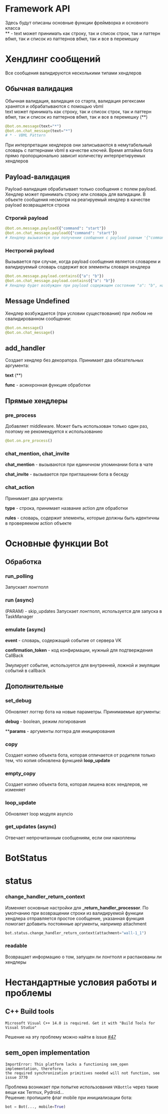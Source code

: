 # Framework API

Здесь будут описаны основные функции фреймворка и основного класса  
** - text может принимать как строку, так и список строк, так и паттерн вбмл, так и список из паттернов вбмл, так и все в перемешку

# Хендлинг сообщений

Все сообщения валидируются несколькими типами хендлеров

## Обычная валидация

Обычная валидация, валидация со старта, валидация регексами хранятся и обрабатываются с помощью vbml  
text может принимать как строку, так и список строк, так и паттерн вбмл, так и список из паттернов вбмл, так и все в перемешку
(**)

```python
@bot.on.message(text="*")
@bot.on.chat_message(text="*")
# * - VBML Pattern
```

При интерпретации хендлеров они записываются в немутабельный словарь с паттернами vbml в качестве ключей. Время аптайма бота прямо пропорционально зависит количеству интерпретируемых хендлеров

## Payload-валидация

Payload-валидация обрабатывает только сообщения с полем payload. Хендлер может принимать строку или словарь для валидации. В объекте сообщения несмотря на реагируемый хендлер в качестве payload возвращается строка

### Строгий payload

```python
@bot.on.message.payload({"command": "start"})
@bot.on.chat_message.payload({"command": "start"})
# Хендлер вызывается при получении сообщения с payload равным '{"command":"start"}'
```

### Нестрогий payload

Вызывается при случае, когда payload сообщения является словарем и валидируемый словарь содержит все элементы словаря хендлера

```python
@bot.on.message.payload.contains({"a": "b"})
@bot.on.chat_message.payload.contains({"a": "b"})
# Хендлер будет возбужден при payload содержащем состояние "a": "b", например '{"a":"b", "c":"d"}'
```

## Message Undefined

Хендлер возбуждается (при условии существования) при любом не свалидированном сообщении:

```python
@bot.on.message()
@bot.on.chat_message()
```

## add_handler

Создает хендлер без декоратора. Принимает два обязательных аргумента:

**text** (**)

**func** - асинхронная функция обработки

## Прямые хендлеры

### pre_process

Добавляет middleware. Может быть использован только один раз, поэтому не рекомендуется к использованию

```python
@bot.on.pre_process()
```

### chat_mention, chat_invite

**chat_mention** - вызываются при единичном упоминании бота в чате

**chat_invite** - вызывается при приглашении бота в беседу

### chat_action

Принимает два аргумента:

**type** - строка, принимает название action для обработки

**rules** - словарь, содержит элементы, которые должны быть идентичны в проверяемом action объекте

# Основные функции Bot

## Обработка

### run_polling

Запускает лонгполл

### run (async)

(PARAM) - skip_updates
Запускает лонгполл, используется для запуска в TaskManager

### emulate (async)

**event** - словарь, содержащий событие от сервера VK

**confirmation_token** - код конфирмации, нужный для подтверждения CallBack

Эмулирует событие, используется для внутренней, ложной и эмуляции событий в callback

## Дополнительные

### set_debug

Обновляет логгер бота на новые параметры. Принимаемые аргументы:

**debug** - boolean, режим логирования

****params** - аргументы логгера для инициирования

### copy

Создает копию объекта бота, которая отличается от родителя только тем, что копия обновлена функцией **loop_update**

### empty_copy

Создает копию объекта бота, которая лишена всех хендлеров, не изменяет 

### loop_update

Обновляет loop модуля asyncio

### get_updates (async)

Отвечает непрочитанным сообщениям, если они накоплены

# BotStatus

# status

### change_handler_return_context

Изменяет основные настройки для **_return_handler_processor**. По умолчанию при возвращении строки из валидируемой функции хендлера отправляется простое сообщение, указанная функция помогает добавить постоянные аргументы, например attachment

```python
bot.status.change_handler_return_context(attachment="wall-1_1")
```

### readable

Возвращает информацию о том, запущен ли лонгполл и распакованы ли хендлеры


# Нестандартные условия работы и проблемы

## C++ Build tools

```text
Microsoft Visual C++ 14.0 is required. Get it with "Build Tools for Visual Studio"
```

Решение на эту проблему можно найти в issue [#47](https://github.com/timoniq/vkbottle/issues/47)

## sem_open implementation

```text
ImportError: This platform lacks a functioning sem_open implementation, therefore,
the required synchronization primitives needed will not function, see issue 3770
```

Проблема возникает при попытке использования `VKBottle` через такие вещи как Termux, Pydroid...  
Решение: пропишите флаг mobile при инициализации бота:

```python
bot = Bot(..., mobile=True)
```
